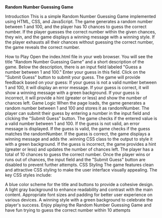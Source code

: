 **Random Number Guessing Game**


Introduction
This is a simple Random Number Guessing Game implemented using HTML, CSS, and JavaScript. The game generates a random number between 1 and 100, and the player has 10 chances to guess the correct number. If the player guesses the correct number within the given chances, they win, and the game displays a winning message with a winning style. If the player exhausts all their chances without guessing the correct number, the game reveals the correct number.

How to Play
Open the index.html file in your web browser.
You will see the title "Random Number Guessing Game" and a short description of the game.
Below the description, there is an input field labeled "Guess a number between 1 and 100." Enter your guess in this field.
Click on the "Submit Guess" button to submit your guess.
The game will provide feedback based on your guess:
If your guess is not a valid number between 1 and 100, it will display an error message.
If your guess is correct, it will show a winning message with a green background.
If your guess is incorrect, it will provide a hint (greater or less) and show the number of chances left.
Game Logic
When the page loads, the game generates a random number between 1 and 100 and stores it as randomNumber.
The player can submit their guess by entering a number in the input field and clicking the "Submit Guess" button.
The game checks if the entered value is a valid number between 1 and 100.
If the guess is not valid, an error message is displayed.
If the guess is valid, the game checks if the guess matches the randomNumber.
If the guess is correct, the game displays a winning message and adds the .winning CSS class to the output to style it with a green background.
If the guess is incorrect, the game provides a hint (greater or less) and updates the number of chances left.
The player has a total of 10 chances to guess the correct number.
Once the player wins or runs out of chances, the input field and the "Submit Guess" button are disabled to prevent further attempts.
CSS Styling
The game features clean and attractive CSS styling to make the user interface visually appealing. The key CSS styles include:

A blue color scheme for the title and buttons to provide a cohesive design.
A light gray background to enhance readability and contrast with the main content.
Appropriate font sizes and padding for better user experience on various devices.
A winning style with a green background to celebrate the player's success.
Enjoy playing the Random Number Guessing Game and have fun trying to guess the correct number within 10 attempts
